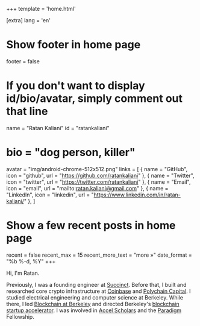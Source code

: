 +++
template = 'home.html'

[extra]
lang = 'en'

# Show footer in home page
footer = false

# If you don't want to display id/bio/avatar, simply comment out that line
name = "Ratan Kaliani"
id = "ratankaliani"
# bio = "dog person, killer"
avatar = "img/android-chrome-512x512.png"
links = [
    { name = "GitHub", icon = "github", url = "https://github.com/ratankaliani" },
    { name = "Twitter", icon = "twitter", url = "https://twitter.com/ratankaliani" },
    { name = "Email", icon = "email", url = "mailto:ratan.kaliani@gmail.com" },
    { name = "LinkedIn", icon = "linkedin", url = "https://www.linkedin.com/in/ratan-kaliani/" },
]

# Show a few recent posts in home page
recent = false
recent_max = 15
recent_more_text = "more »"
date_format = "%b %-d, %Y"
+++

Hi, I'm Ratan.

Previously, I was a founding engineer at [Succinct](https://succinct.xyz). Before that, I built and researched core crypto infrastructure at [Coinbase](https://coinbase.com) and [Polychain Capital](https://polychain.capital). I studied electrical engineering and computer science at Berkeley. While there, I led [Blockchain at Berkeley](https://blockchain.berkeley.edu) and directed Berkeley's [blockchain startup accelerator](https://xcelerator.berkeley.edu). I was involved in [Accel Scholars](https://eecs.berkeley.edu/resources/undergrads/accel/) and the [Paradigm](https://paradigm.xyz) Fellowship.